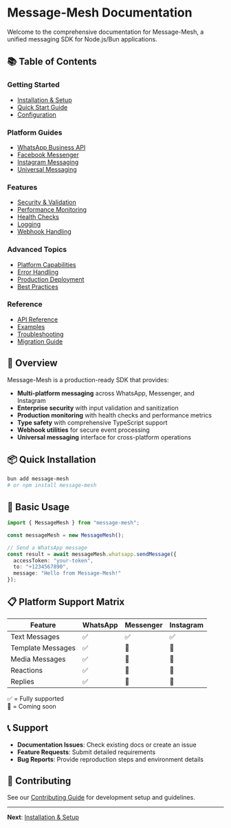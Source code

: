 # Message-Mesh Documentation

Welcome to the comprehensive documentation for Message-Mesh, a unified messaging SDK for Node.js/Bun applications.

## 📚 Table of Contents

### Getting Started
- [Installation & Setup](./getting-started.md)
- [Quick Start Guide](./quick-start.md)
- [Configuration](./configuration.md)

### Platform Guides
- [WhatsApp Business API](./platforms/whatsapp.md)
- [Facebook Messenger](./platforms/messenger.md)
- [Instagram Messaging](./platforms/instagram.md)
- [Universal Messaging](./universal-messaging.md)

### Features
- [Security & Validation](./features/security.md)
- [Performance Monitoring](./features/performance.md)
- [Health Checks](./features/health.md)
- [Logging](./features/logging.md)
- [Webhook Handling](./features/webhooks.md)

### Advanced Topics
- [Platform Capabilities](./advanced/platform-capabilities.md)
- [Error Handling](./advanced/error-handling.md)
- [Production Deployment](./advanced/production.md)
- [Best Practices](./advanced/best-practices.md)

### Reference
- [API Reference](./api/)
- [Examples](./examples/)
- [Troubleshooting](./troubleshooting.md)
- [Migration Guide](./migration.md)

## 🚀 Overview

Message-Mesh is a production-ready SDK that provides:

- **Multi-platform messaging** across WhatsApp, Messenger, and Instagram
- **Enterprise security** with input validation and sanitization
- **Production monitoring** with health checks and performance metrics
- **Type safety** with comprehensive TypeScript support
- **Webhook utilities** for secure event processing
- **Universal messaging** interface for cross-platform operations

## 📦 Quick Installation

```bash
bun add message-mesh
# or npm install message-mesh
```

## 🔧 Basic Usage

```typescript
import { MessageMesh } from "message-mesh";

const messageMesh = new MessageMesh();

// Send a WhatsApp message
const result = await messageMesh.whatsapp.sendMessage({
  accessToken: "your-token",
  to: "+1234567890",
  message: "Hello from Message-Mesh!"
});
```

## 📋 Platform Support Matrix

| Feature | WhatsApp | Messenger | Instagram |
|---------|----------|-----------|-----------|
| Text Messages | ✅ | ✅ | ✅ |
| Template Messages | ✅ | 🚧 | 🚧 |
| Media Messages | ✅ | 🚧 | 🚧 |
| Reactions | ✅ | 🚧 | 🚧 |
| Replies | ✅ | 🚧 | 🚧 |

✅ = Fully supported  
🚧 = Coming soon

## 📞 Support

- **Documentation Issues**: Check existing docs or create an issue
- **Feature Requests**: Submit detailed requirements
- **Bug Reports**: Provide reproduction steps and environment details

## 🤝 Contributing

See our [Contributing Guide](../CONTRIBUTING.md) for development setup and guidelines.

---

**Next**: [Installation & Setup](./getting-started.md)